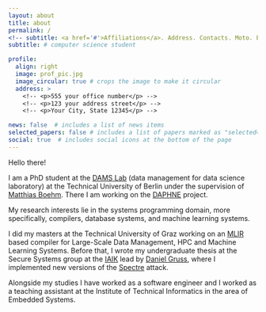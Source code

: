 ```yaml
---
layout: about
title: about
permalink: /
<!-- subtitle: <a href='#'>Affiliations</a>. Address. Contacts. Moto. Etc. -->
subtitle: # computer science student

profile:
  align: right
  image: prof_pic.jpg
  image_circular: true # crops the image to make it circular
  address: >
    <!-- <p>555 your office number</p> -->
    <!-- <p>123 your address street</p> -->
    <!-- <p>Your City, State 12345</p> -->

news: false  # includes a list of news items
selected_papers: false # includes a list of papers marked as "selected={true}"
social: true  # includes social icons at the bottom of the page
---
```


Hello there!

I am a PhD student at the [DAMS
Lab](https://www.tu.berlin/en/dams) (data management for data science
laboratory) at the Technical University of Berlin under the supervision of
[Matthias Boehm](https://mboehm7.github.io/). There I am working on the
[DAPHNE](https://daphne-eu.eu/) project.

My research interests lie in the systems programming domain, more specifically,
compilers, database systems, and machine learning systems.


I did my masters at the Technical University of Graz working on an
[MLIR](https://mlir.llvm.org/) based compiler for Large-Scale Data Management,
HPC and Machine Learning Systems.
Before that, I wrote my undergraduate thesis at the Secure Systems group at the
[IAIK](https://www.iaik.tugraz.at/research-area/securesystems/) lead by [Daniel
Gruss](https://gruss.cc/), where I implemented new versions of the
[Spectre](https://meltdownattack.com/) attack.

Alongside my studies I have worked as a software engineer and I worked as a
teaching assistant at the Institute of Technical Informatics in the area of
Embedded Systems.
